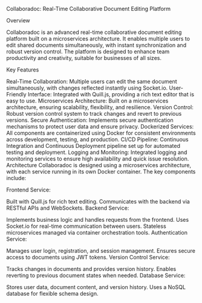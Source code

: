 Collaboradoc: Real-Time Collaborative Document Editing Platform

Overview

Collaboradoc is an advanced real-time collaborative document editing platform built on a microservices architecture. It enables multiple users to edit shared documents simultaneously, with instant synchronization and robust version control. The platform is designed to enhance team productivity and creativity, suitable for businesses of all sizes.

Key Features

Real-Time Collaboration: Multiple users can edit the same document simultaneously, with changes reflected instantly using Socket.io.
User-Friendly Interface: Integrated with Quill.js, providing a rich text editor that is easy to use.
Microservices Architecture: Built on a microservices architecture, ensuring scalability, flexibility, and resilience.
Version Control: Robust version control system to track changes and revert to previous versions.
Secure Authentication: Implements secure authentication mechanisms to protect user data and ensure privacy.
Dockerized Services: All components are containerized using Docker for consistent environments across development, testing, and production.
CI/CD Pipeline: Continuous Integration and Continuous Deployment pipeline set up for automated testing and deployment.
Logging and Monitoring: Integrated logging and monitoring services to ensure high availability and quick issue resolution.
Architecture
Collaboradoc is designed using a microservices architecture, with each service running in its own Docker container. The key components include:

Frontend Service:

Built with Quill.js for rich text editing.
Communicates with the backend via RESTful APIs and WebSockets.
Backend Service:

Implements business logic and handles requests from the frontend.
Uses Socket.io for real-time communication between users.
Stateless microservices managed via container orchestration tools.
Authentication Service:

Manages user login, registration, and session management.
Ensures secure access to documents using JWT tokens.
Version Control Service:

Tracks changes in documents and provides version history.
Enables reverting to previous document states when needed.
Database Service:

Stores user data, document content, and version history.
Uses a NoSQL database for flexible schema design.
